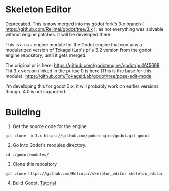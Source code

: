 # Skeleton Editor

Deprecated. This is now merged into my godot fork's 3.x branch ( https://github.com/Relintai/godot/tree/3.x ), as not everything was solvable without engine patches. It will be developed there.

This is a c++ engine module for the Godot engine that contains a modularized version of TokageItLab's pr's 3.2 version from the godot engine repository, until it gets merged.

The original pr is here: https://github.com/godotengine/godot/pull/45699
Tht 3.x version (linked in the pr itself) is here  (This is the base for this module): https://github.com/TokageItLab/godot/tree/pose-edit-mode 

I'm developing this for godot 3.x, it will probably work on earlier versions though. 4.0 is not supported.

# Building

1. Get the source code for the engine.

```git clone -b 3.x https://github.com/godotengine/godot.git godot```

2. Go into Godot's modules directory.

```
cd ./godot/modules/
```

3. Clone this repository

```
git clone https://github.com/Relintai/skeleton_editor skeleton_editor
```

4. Build Godot. [Tutorial](https://docs.godotengine.org/en/latest/development/compiling/index.html)
